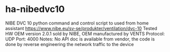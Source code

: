 # ha-nibedvc10

NIBE DVC 10 python command and control script to used from home assistant
https://www.nibe.eu/sv-se/produkter/ventilation/dvc-10
Tested HW OEM version 2.0.1 sold by NIBE, OEM manufactured by VENTS
Protocol: UDP
Port: 4000
Notes: No API doc is available from vendor, the code is done by reverse engineering the network traffic to the device
